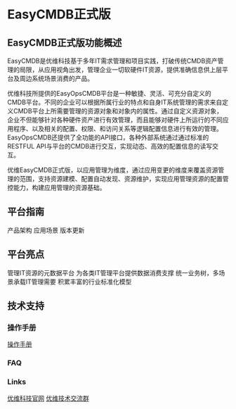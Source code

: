 # EasyCMDB正式版
## EasyCMDB正式版功能概述
EasyCMDB是优维科技基于多年IT需求管理和项目实践，打破传统CMDB资产管理的局限，从应用视角出发，管理企业一切软硬件IT资源，提供准确信息供上层平台及周边系统场景消费的产品。

优维科技所提供的EasyOpsCMDB平台是一种敏捷、灵活、可充分自定义的CMDB平台。不同的企业可以根据所属行业的特点和自身IT系统管理的需求来自定义CMDB平台上所需要管理的资源对象和对象内的属性。通过自定义资源对象，企业不但能够针对各种硬件资产进行有效管理，而且能够对硬件上所运行的不同应用程序、以及相关的配置、权限、和访问关系等逻辑配置信息进行有效的管理。EasyOpsCMDB还提供了全功能的API接口，各种外部系统通过通过标准的RESTFUL API与平台的CMDB进行交互，实现动态、高效的配置信息的读写交互。

优维EasyCMDB正式版，以应用管理为维度，通过应用变更的维度来覆盖资源管理的范围，支持资源建模、配置自动发现、资源维护，实现应用管理资源的配置管控能力，构建应用管理的资源基础。

## 平台指南
产品架构
应用场景
版本更新

## 平台亮点
管理IT资源的元数据平台
为各类IT管理平台提供数据消费支撑
统一业务树，多场景承载IT管理需要
积累丰富的行业标准化模型

## 技术支持
### 操作手册
[操作手册](https://github.com/easycmdb/easycmdb/blob/master/easyopsCMDB快速上手手册.docx)
### FAQ

### Links
[优维科技官网](http://www.uwintech.cn/)
[优维技术交流群](https://github.com/easycmdb/easycmdb/blob/easycmdb-patch-1/QQ群.jpg)
